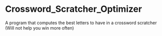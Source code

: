 # Crossword_Scratcher_Optimizer
A program that computes the best letters to have in a crossword scratcher (Will not help you win more often)
